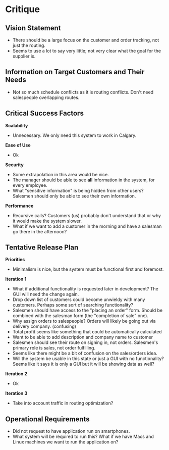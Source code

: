 Critique
========
Vision Statement
----------------
* There should be a large focus on the customer and order tracking, not just the routing.
* Seems to use a lot to say very little; not very clear what the goal for the supplier is.

Information on Target Customers and Their Needs
-----------------------------------------------
* Not so much schedule conflicts as it is routing conflicts. Don't need salespeople overlapping routes.

Critical Success Factors
------------------------
**Scalability**

* Unnecessary. We only need this system to work in Calgary.

**Ease of Use**

* Ok

**Security**

* Some extrapolation in this area would be nice.
* The manager should be able to see **all** information in the system, for every employee.
* What "sensitive information" is being hidden from other users? Salesmen should only be able to see their own information.

**Performance**

* Recursive calls? Customers (us) probably don't understand that or why it would make the system slower.
* What if we want to add a customer in the morning and have a salesman go there in the afternoon?

Tentative Release Plan
----------------------
**Priorities**

* Minimalism is nice, but the system must be functional first and foremost.

**Iteration 1**

* What if additional functionality is requested later in development? The GUI will need the change again.
* Drop down list of customers could become unwieldy with many customers. Perhaps some sort of searching functionality?
* Salesmen should have access to the "placing an order" form. Should be combined with the salesman form (the "completion of sale" one).
* Why assign orders to salespeople? Orders will likely be going out via delivery company. (confusing)
* Total profit seems like something that could be automatically calculated
* Want to be able to add description and company name to customer
* Salesmen should see their route on signing in, not orders. Salesmen's primary role is sales, not order fulfilling.
* Seems like there might be a bit of confusion on the sales/orders idea.
* Will the system be usable in this state or just a GUI with no functionality? Seems like it says it is only a GUI but it will be showing data as well?

**Iteration 2**

* Ok

**Iteration 3**

* Take into account traffic in routing optimization?

Operational Requirements
------------------------
* Did not request to have application run on smartphones.
* What system will be required to run this? What if we have Macs and Linux machines we want to run the application on?